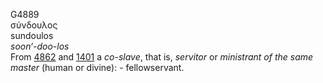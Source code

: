 <body>
  <p>G4889<br>  σύνδουλος  <br> sundoulos  <br><i>soon‘-doo-los </i><br>From <a href="g4862.htm">4862</a> and <a href="g1401.htm">1401</a>  a <i>co-slave</i>, that is, <i>servitor</i> or <i>ministrant</i> <i>of</i> <i>the</i> <i>same</i> <i>master</i> (human or divine): - fellowservant.<br></p>
 </body>